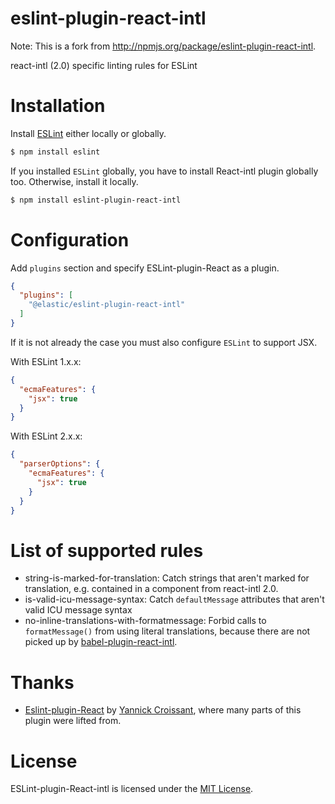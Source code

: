 eslint-plugin-react-intl
===================

Note: This is a fork from http://npmjs.org/package/eslint-plugin-react-intl.

react-intl (2.0) specific linting rules for ESLint

# Installation

Install [ESLint](https://www.github.com/eslint/eslint) either locally or globally.

```sh
$ npm install eslint
```

If you installed `ESLint` globally, you have to install React-intl plugin globally too. Otherwise, install it locally.

```sh
$ npm install eslint-plugin-react-intl
```

# Configuration

Add `plugins` section and specify ESLint-plugin-React as a plugin.

```json
{
  "plugins": [
    "@elastic/eslint-plugin-react-intl"
  ]
}
```


If it is not already the case you must also configure `ESLint` to support JSX.

With ESLint 1.x.x:

```json
{
  "ecmaFeatures": {
    "jsx": true
  }
}
```

With ESLint 2.x.x:

```json
{
  "parserOptions": {
    "ecmaFeatures": {
      "jsx": true
    }
  }
}
```

# List of supported rules

* string-is-marked-for-translation: Catch strings that aren't marked for translation, e.g. contained in a <FormattedSomething /> component from react-intl 2.0.
* is-valid-icu-message-syntax: Catch `defaultMessage` attributes that aren't valid ICU message syntax
* no-inline-translations-with-formatmessage: Forbid calls to `formatMessage()` from using literal translations, because there are not picked up by [babel-plugin-react-intl].

# Thanks
* [Eslint-plugin-React](https://github.com/yannickcr/eslint-plugin-react) by [Yannick Croissant](https://github.com/yannickcr), where many parts of this plugin were lifted from.

# License

ESLint-plugin-React-intl is licensed under the [MIT License](http://www.opensource.org/licenses/mit-license.php).


[npm-url]: https://npmjs.org/package/eslint-plugin-react-intl
[babel-plugin-react-intl]: https://github.com/yahoo/babel-plugin-react-intl
